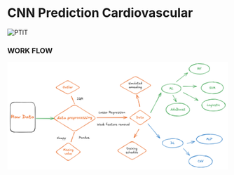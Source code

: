 
# CNN Prediction Cardiovascular


![PTIT](https://img.shields.io/badge/PTIT-black?style=for-the-badge&logo=PTIT&logoColor=white&link=https%3A%2F%2Fptit.edu.vn%2F)


### WORK FLOW

![WORK FLOW](https://github.com/SlowJii/PTIT-CNN-Prediction-Cardiovascular/blob/main/work-flow.png)





